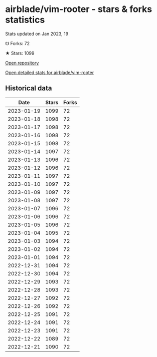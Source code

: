 # airblade/vim-rooter - stars & forks statistics

Stats updated on Jan 2023, 19

☋ Forks: 72

★ Stars: 1099

[Open repository](https://github.com/airblade/vim-rooter)

[Open detailed stats for airblade/vim-rooter](https://reviewgithub.com/rep/airblade/vim-rooter)

## Historical data
| Date | Stars | Forks |
|------|-------|-------|
| 2023-01-19 | 1099 | 72 | 
| 2023-01-18 | 1098 | 72 | 
| 2023-01-17 | 1098 | 72 | 
| 2023-01-16 | 1098 | 72 | 
| 2023-01-15 | 1098 | 72 | 
| 2023-01-14 | 1097 | 72 | 
| 2023-01-13 | 1096 | 72 | 
| 2023-01-12 | 1096 | 72 | 
| 2023-01-11 | 1097 | 72 | 
| 2023-01-10 | 1097 | 72 | 
| 2023-01-09 | 1097 | 72 | 
| 2023-01-08 | 1097 | 72 | 
| 2023-01-07 | 1096 | 72 | 
| 2023-01-06 | 1096 | 72 | 
| 2023-01-05 | 1096 | 72 | 
| 2023-01-04 | 1095 | 72 | 
| 2023-01-03 | 1094 | 72 | 
| 2023-01-02 | 1094 | 72 | 
| 2023-01-01 | 1094 | 72 | 
| 2022-12-31 | 1094 | 72 | 
| 2022-12-30 | 1094 | 72 | 
| 2022-12-29 | 1093 | 72 | 
| 2022-12-28 | 1093 | 72 | 
| 2022-12-27 | 1092 | 72 | 
| 2022-12-26 | 1092 | 72 | 
| 2022-12-25 | 1091 | 72 | 
| 2022-12-24 | 1091 | 72 | 
| 2022-12-23 | 1091 | 72 | 
| 2022-12-22 | 1089 | 72 | 
| 2022-12-21 | 1090 | 72 | 

